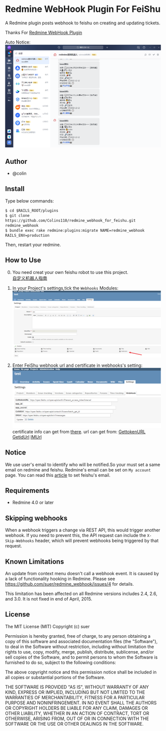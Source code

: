 Redmine WebHook Plugin For FeiShu
======================

A Redmine plugin posts webhook to feishu on creating and updating tickets.

Thanks For [Redmine WebHook Plugin](https://github.com/suer/redmine_webhook)

Auto Notice:
![](picture/robot.png)

Author
------------------------------
* @colin

Install
------------------------------
Type below commands:

    $ cd $RAILS_ROOT/plugins
    $ git clone https://github.com/Colins110/redmine_webhook_for_feishu.git redmine_webhook
    $ bundle exec rake redmine:plugins:migrate NAME=redmine_webhook RAILS_ENV=production 

Then, restart your redmine.

How to Use
------------------------------
0. You need creat your own feishu robot to use this project.  
[自定义机器人指南](https://open.feishu.cn/document/ukTMukTMukTM/ucTM5YjL3ETO24yNxkjN)

1. In your Project's settings,tick the `Webhooks` Modules:
![](picture/tickWebhooks.png)

2. Enter FeiShu webhook url and certificate in webhooks's setting:
![](picture/webhooksSetting.png)
certificate info can get from [there](https://open.feishu.cn/document/ukTMukTMukTM/uMTNz4yM1MjLzUzM).
url can get from:
[GettokenURL](https://open.feishu.cn/document/ukTMukTMukTM/uMTNz4yM1MjLzUzM)
[GetidUrl](https://open.feishu.cn/document/uAjLw4CM/ukTMukTMukTM/reference/contact-v3/user/batch_get_id)
[IMUrl](https://open.feishu.cn/document/uAjLw4CM/ukTMukTMukTM/reference/im-v1/message/create)

Notice
------------------------------
We use user's email to identify who will be notified.So your must set a same email on redmine and feishu.
Redmine's email can be set on `My account` page.
You can read this [article](https://www.feishu.cn/hc/en-US/articles/360049067557) to set feishu's email.

Requirements
------------------------------
* Redmine 4.0 or later


Skipping webhooks
------------------------------
When a webhook triggers a change via REST API, this would trigger another webhook.
If you need to prevent this, the API request can include the `X-Skip-Webhooks` header, which will prevent webhooks being triggered by that request.


Known Limitations
------------------------------

An update from context menu doesn't call a webhook event.
It is caused by a lack of functionality hooking in Redmine.
Please see https://github.com/suer/redmine_webhook/issues/4 for details.

This limitation has been affected on all Redmine versions includes 2.4, 2.6,
and 3.0. It is not fixed in end of April, 2015.


License
------------------------------
The MIT License (MIT)
Copyright (c) suer

Permission is hereby granted, free of charge, to any person obtaining a copy of this software and associated documentation files (the "Software"), to deal in the Software without restriction, including without limitation the rights to use, copy, modify, merge, publish, distribute, sublicense, and/or sell copies of the Software, and to permit persons to whom the Software is furnished to do so, subject to the following conditions:

The above copyright notice and this permission notice shall be included in all copies or substantial portions of the Software.

THE SOFTWARE IS PROVIDED "AS IS", WITHOUT WARRANTY OF ANY KIND, EXPRESS OR IMPLIED, INCLUDING BUT NOT LIMITED TO THE WARRANTIES OF MERCHANTABILITY, FITNESS FOR A PARTICULAR PURPOSE AND NONINFRINGEMENT. IN NO EVENT SHALL THE AUTHORS OR COPYRIGHT HOLDERS BE LIABLE FOR ANY CLAIM, DAMAGES OR OTHER LIABILITY, WHETHER IN AN ACTION OF CONTRACT, TORT OR OTHERWISE, ARISING FROM, OUT OF OR IN CONNECTION WITH THE SOFTWARE OR THE USE OR OTHER DEALINGS IN THE SOFTWARE.
